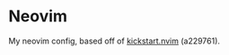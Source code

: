 # Neovim

My neovim config, based off of [kickstart.nvim](https://github.com/nvim-lua/kickstart.nvim) (a229761).
